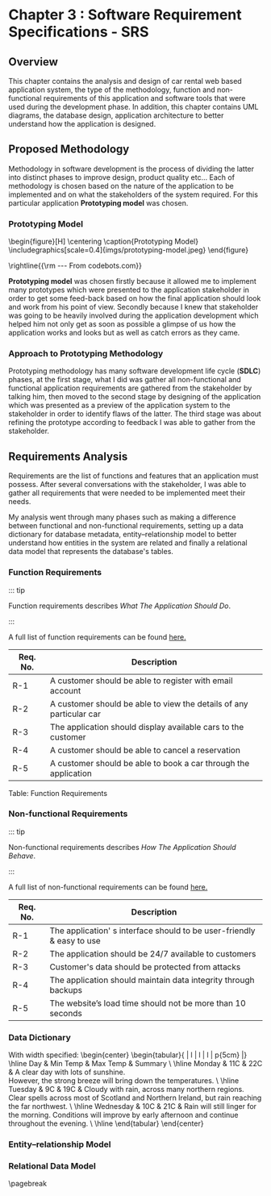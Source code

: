 Chapter 3 : Software Requirement Specifications - SRS
======================================================

## Overview

This chapter contains the analysis and design of car rental web based application system, the type of
the methodology, function and non-functional requirements of this application and 
software tools that were used during the development phase. In addition, this chapter contains UML diagrams, 
the database design, application architecture to better understand how the application is designed.

## Proposed Methodology

Methodology in software development is the process of dividing the latter into distinct phases to improve design, 
product quality etc... Each of methodology is chosen based on the nature of the application to be implemented and on what 
the stakeholders of the system required. For this particular application **Prototyping model** was chosen.

### Prototyping Model 

\begin{figure}[H]
\centering
\caption{Prototyping Model}
\includegraphics[scale=0.4]{imgs/prototyping-model.jpeg}
\end{figure}

\rightline{{\rm --- From codebots.com}}

**Prototyping model** was chosen firstly because it allowed me to implement many prototypes which were presented to the 
application stakeholder in order to get some feed-back based on how the final application should look and work from his point 
of view. Secondly because I knew that stakeholder was going to be heavily involved during the application development which 
helped him not only get as soon as possible a glimpse of us how the application works and looks but as well as catch errors 
as they came.

### Approach to Prototyping Methodology

Prototyping methodology has many software development life cycle (**SDLC**) phases, at the first stage,
what I did was gather all non-functional and functional application requirements are gathered from the stakeholder 
by talking him, then moved to the second stage by designing of the application which was presented as a preview of the
application system to the stakeholder in order to identify flaws of the latter. The third stage was about refining the 
prototype according to feedback I was able to gather from the stakeholder. 

## Requirements Analysis

Requirements are the list of functions and features that an application must possess. After several conversations with the
stakeholder, I was able to gather all requirements that were needed to be implemented meet their needs.

My analysis went through many phases such as making a difference between functional and non-functional requirements, setting up 
a data dictionary for database metadata, entity–relationship model to better understand how entities in the system are related 
and finally a relational data model that represents the database's tables. 

### Function Requirements

::: tip

Function requirements describes _What The Application Should Do_.

:::

A full list of function requirements can be found [here.](https://github.com/danny00747/vms/wiki/Function-Requirements "function requirements")

| Req. No. | Description                                                               |
|----------|---------------------------------------------------------------------------|
| R-1      | A customer should be able to register with email account                  |
| R-2      | A customer should be able to view the details of any particular car       |
| R-3      | The application should display available cars to the customer             | 
| R-4      | A customer should be able to cancel a reservation                         | 
| R-5      | A customer should be able to book a car through the application           | 



Table: Function Requirements

### Non-functional Requirements

::: tip

Non-functional requirements describes _How The Application Should Behave_.

:::

A full list of non-functional requirements can be found [here.](https://github.com/danny00747/vms/wiki/Non-Function-Requirements "non-functional requirements")

| Req. No. | Description                                                           | 
|----------|---------------------------------------------------------------------- |
| R-1      | The application' s interface should to be user-friendly & easy to use |
| R-2      | The application should be 24/7 available to customers                 |
| R-3      | Customer's data should be protected from attacks                      | 
| R-4      | The application should maintain data integrity through backups        |     
| R-5      | The website’s load time should not be more than 10 seconds            | 


### Data Dictionary


With width specified:
\begin{center}
\begin{tabular}{ | l | l | l | p{5cm} |}
\hline
Day & Min Temp & Max Temp & Summary \\ \hline
Monday & 11C & 22C & A clear day with lots of sunshine.  
However, the strong breeze will bring down the temperatures. \\ \hline
Tuesday & 9C & 19C & Cloudy with rain, across many northern regions. Clear spells
across most of Scotland and Northern Ireland,
but rain reaching the far northwest. \\ \hline
Wednesday & 10C & 21C & Rain will still linger for the morning.
Conditions will improve by early afternoon and continue
throughout the evening. \\
\hline
\end{tabular}
\end{center}


### Entity–relationship Model

### Relational Data Model


\pagebreak